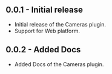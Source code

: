 ## 0.0.1 - Initial release

- Initial release of the Cameras plugin.
- Support for Web platform.
## 0.0.2 - Added Docs

- Added Docs of the Cameras plugin.
